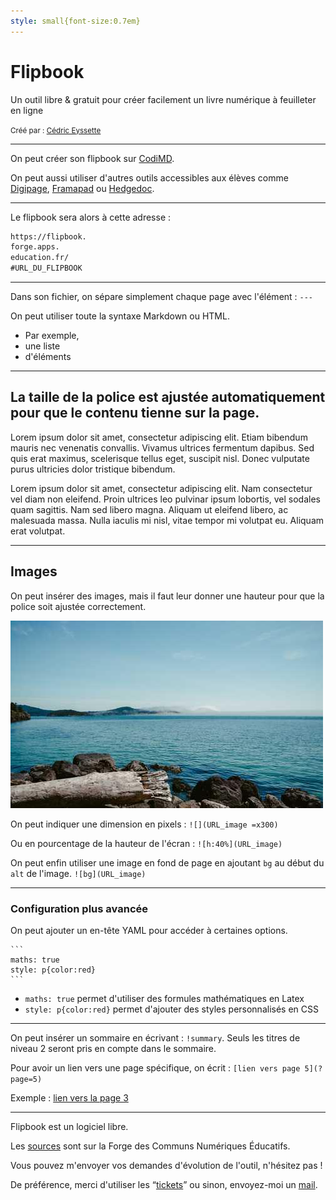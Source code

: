 ```yaml
---
style: small{font-size:0.7em}
---
```


# Flipbook

Un outil libre & gratuit pour créer facilement un livre numérique à feuilleter en ligne

<small>Créé par : [Cédric Eyssette](https://eyssette.forge.apps.education.fr/)</small>

---

On peut créer son flipbook sur [CodiMD](https://codimd.apps.education.fr/).

On peut aussi utiliser d'autres outils accessibles aux élèves comme [Digipage](https://digipage.app/), [Framapad](https://framapad.org/abc/fr/) ou [Hedgedoc](https://demo.hedgedoc.org/).

---

Le flipbook sera alors à cette adresse :

```md
https://flipbook.
forge.apps.
education.fr/
#URL_DU_FLIPBOOK
```

---

Dans son fichier, on sépare simplement chaque page avec l'élément : `---`

On peut utiliser toute la syntaxe Markdown ou HTML.

- Par exemple,
- une liste
- d'éléments

---

## La taille de la police est ajustée automatiquement pour que le contenu tienne sur la page.

Lorem ipsum dolor sit amet, consectetur adipiscing elit. Etiam bibendum mauris nec venenatis convallis. Vivamus ultrices fermentum dapibus. Sed quis erat maximus, scelerisque tellus eget, suscipit nisl. Donec vulputate purus ultricies dolor tristique bibendum.

Lorem ipsum dolor sit amet, consectetur adipiscing elit. Nam consectetur vel diam non eleifend. Proin ultrices leo pulvinar ipsum lobortis, vel sodales quam sagittis. Nam sed libero magna. Aliquam ut eleifend libero, ac malesuada massa. Nulla iaculis mi nisl, vitae tempor mi volutpat eu. Aliquam erat volutpat.

---

## Images

On peut insérer des images, mais il faut leur donner une hauteur pour que la police soit ajustée correctement.

![h:20%](img/img.jpg)

On peut indiquer une dimension en pixels :
`![](URL_image =x300)`

Ou en pourcentage de la hauteur de l'écran :
`![h:40%](URL_image)`

On peut enfin utiliser une image en fond de page en ajoutant `bg` au début du `alt` de l'image.
`![bg](URL_image)`

---

### Configuration plus avancée

On peut ajouter un en-tête YAML pour accéder à certaines options.

```
``​`​
maths: true
style: p{color:red}
`​`​`​
```

- `maths: true` permet d'utiliser des formules mathématiques en Latex
- `style: p{color:red}` permet d'ajouter des styles personnalisés en CSS

---

On peut insérer un sommaire en écrivant : `!​summary`. Seuls les titres de niveau 2 seront pris en compte dans le sommaire.

Pour avoir un lien vers une page spécifique, on écrit :
`[lien vers page 5](?page=5)`

Exemple :
[lien vers la page 3](?page=3)

---

Flipbook est un logiciel libre.

Les [sources](https://forge.apps.education.fr/flipbook/flipbook.forge.apps.education.fr) sont sur la Forge des Communs Numériques Éducatifs.

Vous pouvez m'envoyer vos demandes d'évolution de l'outil, n'hésitez pas !

De préférence, merci d'utiliser les “[tickets](https://forge.apps.education.fr/flipbook/flipbook.forge.apps.education.fr/-/issues)” ou sinon, envoyez-moi un [mail](mailto:forge-apps+flipbook-flipbook-forge-apps-education-fr-1075-1zlrcah1x0db338wwkjnjf1g4-issue@phm.education.gouv.fr).

